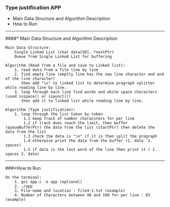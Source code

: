 ### Type justification APP
* Main Data Structure and Algorithm Description
* How to Run


-----------------------------------------
####* Main Data Structure and Algorithm Description

    Main Data Structure: 
        Single Linked List (char data[50], *nextPtr)
        Queue from Single Linked List for buffering

    Algorithm (Read from a file and save to Linked list):
        1. read data from a file line by line
        2. find empty line (emptly line has the new line character and end of the line character) 
           then add "\n" to linked list to determine pragraph splitter while reading line by line.
        3. loop through each line find words and white space characters (used isspace() or ispunct()) 
           then add it to linked list while reading line by line.
    
    Algorithm (Type justification):
        1. loop through the list token by token
            1.1 keep track of number characsters for per line
            1.2 if track does reach the limit, then buffer (queueBufferPtr) the data from the list (startPtr) then delete the data from the list 
            1.3 check the data is "\n" if it is then split the prograph
            1.4 otherwise print the data from the buffer (1. data  2. spaces)
            1.5 if data is the last word of the line then print it ( 1. spaces 2. data)
        
    
--------------------------------------------
###*How to Run

    On the terminal:
        1. gcc app.c -o app (optional)
        2. ./app
        3. File name and location : file4-1.txt (example)
        4. Number of Characters between 40 and 100 for per line : 65 (example)